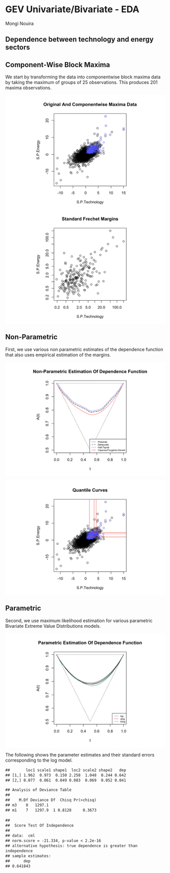 GEV Univariate/Bivariate - EDA
================
Mongi Nouira

## Dependence between technology and energy sectors

<p align="center">

</p>

## Component-Wise Block Maxima

We start by transforming the data into componentwise block maxima data
by taking the maximum of groups of 25 observations. This produces 201
maxima observations.

<p align="center">

<img src="GEV_EDA_files/figure-gfm/unnamed-chunk-3-1.png" style="display: block; margin: auto;" /><img src="GEV_EDA_files/figure-gfm/unnamed-chunk-3-2.png" style="display: block; margin: auto;" />

</p>

## Non-Parametric

First, we use various non parametric estimates of the dependence
function that also uses empirical estimation of the margins.

<p align="center">

<img src="GEV_EDA_files/figure-gfm/unnamed-chunk-4-1.png" style="display: block; margin: auto;" />

</p>

<p align="center">

<img src="GEV_EDA_files/figure-gfm/unnamed-chunk-5-1.png" style="display: block; margin: auto;" />

</p>

## Parametric

Second, we use maximum likelihood estimation for various parametric
Bivariate Extreme Value Distributions models.

<p align="center">

<img src="GEV_EDA_files/figure-gfm/unnamed-chunk-6-1.png" style="display: block; margin: auto;" />

</p>

The following shows the parameter estimates and their standard errors
corresponding to the log model.

<p align="center">

    ##       loc1 scale1 shape1  loc2 scale2 shape2   dep
    ## [1,] 1.962  0.973  0.150 2.258  1.048  0.244 0.642
    ## [2,] 0.077  0.061  0.049 0.083  0.069  0.052 0.041

</p>

<p align="center">

    ## Analysis of Deviance Table
    ## 
    ##    M.Df Deviance Df  Chisq Pr(>chisq)
    ## m3    8   1297.1                     
    ## m1    7   1297.9  1 0.8128     0.3673

    ## 
    ##  Score Test Of Independence
    ## 
    ## data:  cml
    ## norm.score = -21.334, p-value < 2.2e-16
    ## alternative hypothesis: true dependence is greater than independence
    ## sample estimates:
    ##      dep 
    ## 0.641843

</p>
